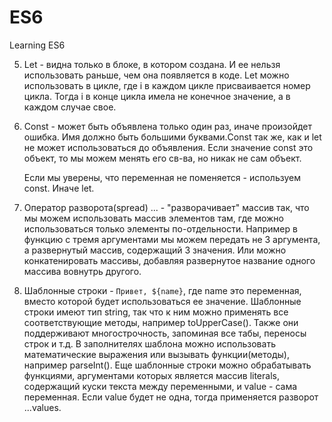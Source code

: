 # ES6
Learning ES6

5. Let - видна только в блоке, в котором создана. И ее нельзя использовать раньше, чем она появляется в коде. Let можно использовать в цикле, где i в каждом цикле присваивается номер цикла. Тогда i в конце цикла имела не конечное значение, а в каждом случае свое. 

6. Const - может быть объявлена только один раз, иначе произойдет ошибка. Имя должно быть большими буквами.Const так же, как и let не может использоваться до объявления. Если значение const это объект, то мы можем менять его св-ва, но никак не сам объект.

    Если мы уверены, что переменная не поменяется - используем const. Иначе let.

7. Оператор разворота(spread) ... - "разворачивает" массив так, что мы можем использовать массив элементов там, где можно использоваться только элементы по-отдельности. Например в функцию с тремя аргументами мы можем передать не 3 аргумента, а развернутый массив, содержащий 3 значения. Или можно конкатенировать массивы, добавляя развернутое название одного массива вовнутрь другого.

8. Шаблонные строки - `Привет, ${name}`, где name это переменная, вместо которой будет использоваться ее значение. Шаблонные строки имеют тип string, так что к ним можно применять все соответствующие методы, например toUpperCase(). Также они поддерживают многострочность, запоминая все табы, переносы строк и т.д. В заполнителях шаблона можно использовать математические выражения или вызывать функции(методы), например parseInt(). Еще шаблонные строки можно обрабатывать функциями, аргументами которых является массив literals, содержащий куски текста между переменными, и value - сама переменная. Если value будет не одна, тогда применяется разворот ...values. 